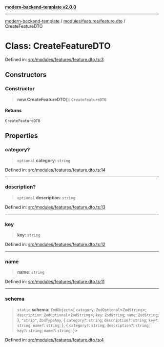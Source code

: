 [**modern-backend-template v2.0.0**](../../../../README.md)

***

[modern-backend-template](../../../../modules.md) / [modules/features/feature.dto](../README.md) / CreateFeatureDTO

# Class: CreateFeatureDTO

Defined in: [src/modules/features/feature.dto.ts:3](https://github.com/maemreyo/saas-4cus-nodejs/blob/2a5b3f3aa11335dfa561e80e1feabb8e6084261e/src/modules/features/feature.dto.ts#L3)

## Constructors

### Constructor

> **new CreateFeatureDTO**(): `CreateFeatureDTO`

#### Returns

`CreateFeatureDTO`

## Properties

### category?

> `optional` **category**: `string`

Defined in: [src/modules/features/feature.dto.ts:14](https://github.com/maemreyo/saas-4cus-nodejs/blob/2a5b3f3aa11335dfa561e80e1feabb8e6084261e/src/modules/features/feature.dto.ts#L14)

***

### description?

> `optional` **description**: `string`

Defined in: [src/modules/features/feature.dto.ts:13](https://github.com/maemreyo/saas-4cus-nodejs/blob/2a5b3f3aa11335dfa561e80e1feabb8e6084261e/src/modules/features/feature.dto.ts#L13)

***

### key

> **key**: `string`

Defined in: [src/modules/features/feature.dto.ts:12](https://github.com/maemreyo/saas-4cus-nodejs/blob/2a5b3f3aa11335dfa561e80e1feabb8e6084261e/src/modules/features/feature.dto.ts#L12)

***

### name

> **name**: `string`

Defined in: [src/modules/features/feature.dto.ts:11](https://github.com/maemreyo/saas-4cus-nodejs/blob/2a5b3f3aa11335dfa561e80e1feabb8e6084261e/src/modules/features/feature.dto.ts#L11)

***

### schema

> `static` **schema**: `ZodObject`\<\{ `category`: `ZodOptional`\<`ZodString`\>; `description`: `ZodOptional`\<`ZodString`\>; `key`: `ZodString`; `name`: `ZodString`; \}, `"strip"`, `ZodTypeAny`, \{ `category?`: `string`; `description?`: `string`; `key?`: `string`; `name?`: `string`; \}, \{ `category?`: `string`; `description?`: `string`; `key?`: `string`; `name?`: `string`; \}\>

Defined in: [src/modules/features/feature.dto.ts:4](https://github.com/maemreyo/saas-4cus-nodejs/blob/2a5b3f3aa11335dfa561e80e1feabb8e6084261e/src/modules/features/feature.dto.ts#L4)
